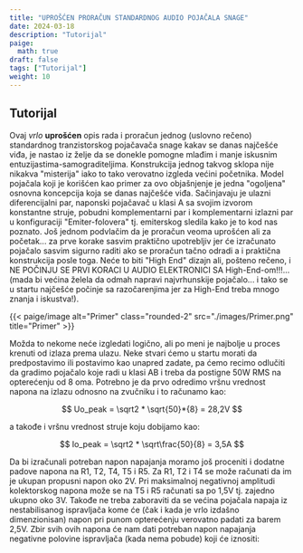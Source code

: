 ```yaml
---
title: "UPROŠĆEN PRORAČUN STANDARDNOG AUDIO POJAČALA SNAGE"
date: 2024-03-18
description: "Tutorijal"
paige:
  math: true
draft: false
tags: ["Tutorijal"]
weight: 10
---
```

## Tutorijal

Ovaj *vrlo* **uprošćen** opis rada i proračun jednog (uslovno rečeno) standardnog tranzistorskog pojačavača snage kakav se danas najčešće viđa, je nastao iz želje da se donekle pomogne mlađim i manje iskusnim entuzijastima-samograditeljima. Konstrukcija jednog takvog sklopa nije nikakva "misterija" iako to tako verovatno izgleda većini početnika. Model pojačala koji je korišćen kao primer za ovo objašnjenje je jedna "ogoljena" osnovna koncepcija koja se danas najčešće viđa. Sačinjavaju je ulazni diferencijalni par, naponski pojačavač u klasi A sa svojim izvorom konstantne struje, pobudni komplementarni par i komplementarni izlazni par u konfiguraciji "Emiter-folovera" tj. emiterskog sledila kako je to kod nas poznato. Još jednom podvlačim da je proračun veoma uprošćen ali za početak... za prve korake sasvim praktično upotrebljiv jer će izračunato pojačalo sasvim sigurno raditi ako se proračun tačno odradi a i praktična konstrukcija posle toga. Neće to biti "High End" dizajn ali, pošteno rečeno, i NE POČINJU SE PRVI KORACI U AUDIO ELEKTRONICI SA High-End-om!!!... (mada bi većina želela da odmah napravi najvrhunskije pojačalo... i tako se u startu najčešće počinje sa razočarenjima jer za High-End treba mnogo znanja i iskustva!).

<p>{{< paige/image alt="Primer" class="rounded-2" src="./images/Primer.png" title="Primer" >}}</p>

Možda to nekome neće izgledati logično, ali po meni je najbolje u proces krenuti od izlaza prema ulazu. Neke stvari ćemo u startu morati da predpostavimo ili postavimo kao unapred zadate, pa ćemo recimo odlučiti da gradimo pojačalo koje radi u klasi AB i treba da postigne 50W RMS na opterećenju od 8 oma. Potrebno je da prvo odredimo vršnu vrednost napona na izlazu odnosno na zvučniku i to računamo kao:

$$
 Uo_peak = \sqrt2 * \sqrt{50}*{8} = 28,2V
$$

<p class="text-center">a takođe i vršnu vrednost struje koju dobijamo kao:</p>

$$
 Io_peak = \sqrt2 * \sqrt\frac{50}{8} = 3,5A
$$

Da bi izračunali potreban napon napajanja moramo još proceniti i dodatne padove napona na R1, T2, T4, T5 i R5. Za R1, T2 i T4 se može računati da im je ukupan propusni napon oko 2V. Pri maksimalnoj negativnoj amplitudi kolektorskog napona može se na T5 i R5 računati sa po 1,5V tj. zajedno ukupno oko 3V. Takođe ne treba zaboraviti da se većina pojačala napaja iz nestabilisanog ispravljača kome će (čak i kada je vrlo izdašno dimenzionisan) napon pri punom opterećenju verovatno padati za barem 2,5V. Zbir svih ovih napona će nam dati potreban napon napajanja negativne polovine ispravljača (kada nema pobude) koji će iznositi:
